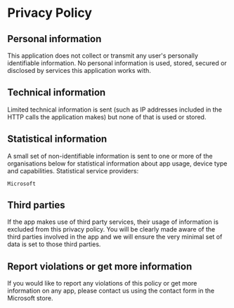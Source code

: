 # Privacy Policy

## Personal information

This application does not collect or transmit any user's personally identifiable information. No personal information is used, stored, secured or disclosed by services this application works with.

## Technical information

Limited technical information is sent (such as IP addresses included in the HTTP calls the application makes) but none of that is used or stored.

## Statistical information

A small set of non-identifiable information is sent to one or more of the organisations below for statistical information about app usage, device type and capabilities. Statistical service providers:

    Microsoft

## Third parties

If the app makes use of third party services, their usage of information is excluded from this privacy policy. You will be clearly made aware of the third parties involved in the app and we will ensure the very minimal set of data is set to those third parties.

## Report violations or get more information

If you would like to report any violations of this policy or get more information on any app, please contact us using the contact form in the Microsoft store.